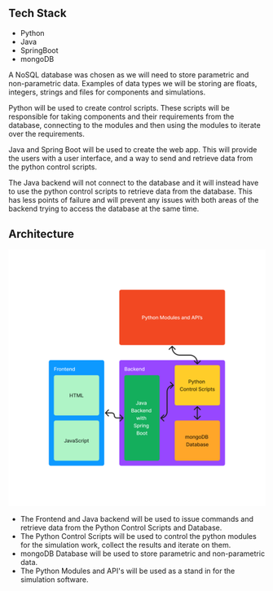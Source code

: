
## Tech Stack
* Python
* Java
* SpringBoot
* mongoDB

A NoSQL database was chosen as we will need to store parametric and non-parametric data. Examples of data types we will be storing are floats, integers, strings and files for components and simulations.

Python will be used to create control scripts. These scripts will be responsible for taking components and their requirements from the database, connecting to the modules and then using the modules to iterate over the requirements.

Java and Spring Boot will be used to create the web app. This will provide the users with a user interface, and a way to send and retrieve data from the python control scripts.

The Java backend will not connect to the database and it will instead have to use the python control scripts to retrieve data from the database. This has less points of failure and will prevent any issues with both areas of the backend trying to access the database at the same time.


## Architecture

![Architecture Diagram](/assets/architectureDiagram.png  "Architecture Diagram")

* The Frontend and Java backend will be used to issue commands and retrieve data from the Python Control Scripts and Database.
* The Python Control Scripts will be used to control the python modules for the simulation work, collect the results and iterate on them.
* mongoDB Database will be used to store parametric and non-parametric data.
* The Python Modules and API's will be used as a stand in for the simulation software.
